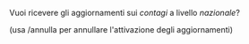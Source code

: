 Vuoi ricevere gli aggiornamenti sui *contagi* a livello *nazionale*?

\(usa /annulla per annullare l'attivazione degli aggiornamenti\)
